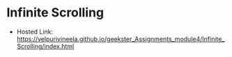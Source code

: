 # Infinite Scrolling

- Hosted Link: https://velpurivineela.github.io/geekster_Assignments_module4/Infinite_Scrolling/index.html
